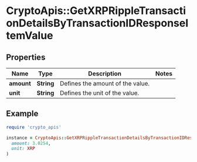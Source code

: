 # CryptoApis::GetXRPRippleTransactionDetailsByTransactionIDResponseItemValue

## Properties

| Name | Type | Description | Notes |
| ---- | ---- | ----------- | ----- |
| **amount** | **String** | Defines the amount of the value. |  |
| **unit** | **String** | Defines the unit of the value. |  |

## Example

```ruby
require 'crypto_apis'

instance = CryptoApis::GetXRPRippleTransactionDetailsByTransactionIDResponseItemValue.new(
  amount: 3.0254,
  unit: XRP
)
```

